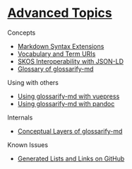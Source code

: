 [doc-vocabulary-uris]: ./vocabulary-uris.md

[doc-skos-interop]: ./skos-interop.md

[doc-vuepress]: ./vuepress.md

[doc-syntax-extensions]: ./markdown-syntax-extensions.md

[doc-conceptual-layers]: ./conceptual-layers.md

[doc-lists-on-github]: ./lists-on-github.md

[doc-pandoc]: ./pandoc.md

[doc-glossary]: ./glossary.md

[SKOS]: http://w3.org/skos/

[LD]: https://www.w3.org/standards/semanticweb/ontology

[JSON-LD]: https://json-ld.org

[jsonld]: https://npmjs.com/package/jsonld

[vocabularies]: https://www.w3.org/standards/semanticweb/ontology

[glossarify-md]: https://github.com/about-code/glossarify-md

[OWL]: https://www.w3.org/TR/2012/REC-owl2-overview-20121211/

# [Advanced Topics](#advanced-topics)

Concepts

*   [Markdown Syntax Extensions][doc-syntax-extensions]
*   [Vocabulary and Term URIs][doc-vocabulary-uris]
*   [SKOS Interoperability with JSON-LD][doc-skos-interop]
*   [Glossary of glossarify-md][doc-glossary]

Using with others

*   [Using glossarify-md with vuepress][doc-vuepress]
*   [Using glossarify-md with pandoc][doc-pandoc]

Internals

*   [Conceptual Layers of glossarify-md][doc-conceptual-layers]

Known Issues

*   [Generated Lists and Links on GitHub][doc-lists-on-github]
